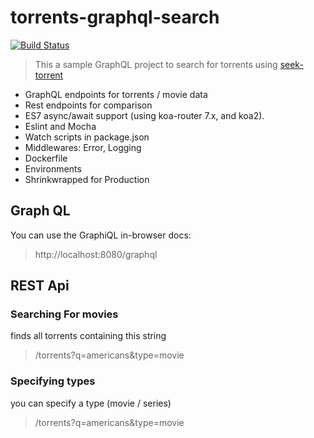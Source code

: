 # torrents-graphql-search
[![Build Status](https://travis-ci.org/Eli-Goldberg/koa-starter-kit.svg?branch=master)](https://travis-ci.org/Eli-Goldberg/koa-starter-kit)

> This a sample GraphQL project to search for torrents using [seek-torrent](https://github.com/Eli-Goldberg/seek-torrent)

* GraphQL endpoints for torrents / movie data
* Rest endpoints for comparison
* ES7 async/await support (using koa-router 7.x, and koa2).
* Eslint and Mocha
* Watch scripts in package.json
* Middlewares: Error, Logging
* Dockerfile
* Environments
* Shrinkwrapped for Production

## Graph QL
You can use the GraphiQL in-browser docs:
> http://localhost:8080/graphql 


## REST Api 

### Searching For movies

finds all torrents containing this string

> /torrents?q=americans&type=movie

### Specifying types

you can specify a type (movie / series)

> /torrents?q=americans&type=movie

